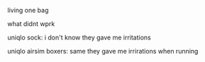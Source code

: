 living one bag


what didnt wprk

uniqlo sock: i don't know they gave me irritations

uniqlo airsim boxers: same they gave me irrirations when running
